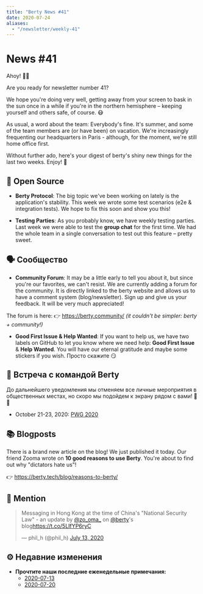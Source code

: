 ```yaml
---
title: "Berty News #41"
date: 2020-07-24
aliases:
  - "/newsletter/weekly-41"
---
```


# News #41

Ahoy! 🏴‍☠️

Are you ready for newsletter number 41?

We hope you're doing very well, getting away from your screen to bask in the sun once in a while if you're in the northern hemisphere – keeping yourself and others safe, of course. 😷

As usual, a word about the team: Everybody's fine. It's summer, and some of the team members are (or have been) on vacation. We're increasingly frequenting our headquarters in Paris - although, for the moment, we're still home office first.

Without further ado, here's your digest of berty's shiny new things for the last two weeks. Enjoy! 🧡


## 🚀 Open Source


* **Berty Protocol**: The big topic we've been working on lately is the application's stability. This week we wrote some test scenarios (e2e & integration tests). We hope to fix this soon and show you this!

* **Testing Parties**: As you probably know, we have weekly testing parties. Last week we were able to test the **group chat** for the first time. We had the whole team in a single conversation to test out this feature – pretty sweet.



## 🗣️ Сообщество

* **Community Forum**: It may be a little early to tell you about it, but since you're our favorites, we can't resist. We are currently adding a forum for the community. It is directly linked to the berty website and allows us to have a comment system (blog/newsletter). Sign up and give us your feedback. It will be very much appreciated!

The forum is here: 👉 https://berty.community/ _(it couldn't be simpler: berty + community!)_




* **Good First Issue & Help Wanted**: If you want to help us, we have two labels on GitHub to let you know where we need help: **Good First Issue** & **Help Wanted**. You will have our eternal gratitude and maybe some stickers if you wish. Просто скажите 😏




## 🎉 Встреча с командой Berty

До дальнейшего уведомления мы отменяем все личные мероприятия в общественных местах, но скоро мы подойдем к экрану рядом с вами! 🚧🚧

* October 21-23, 2020: [PWG 2020](https://www.planetiers.com/worldgathering/)



## 📚 Blogposts

There is a brand new article on the blog! We just published it today. Our friend Zooma wrote on **10 good reasons to use Berty**. You're about to find out why "dictators hate us"!

👉 https://berty.tech/blog/reasons-to-berty/


## 💌 Mention

<blockquote class="twitter-tweet"><p lang="en" dir="ltr">Messaging in Hong Kong at the time of China&#39;s &quot;National Security Law&quot; - an update by <a href="https://twitter.com/zo_oma_?ref_src=twsrc%5Etfw">@zo_oma_</a> on <a href="https://twitter.com/berty?ref_src=twsrc%5Etfw">@berty</a>&#39;s blog<a href="https://t.co/5LIfYP6ryC">https://t.co/5LIfYP6ryC</a></p>&mdash; phil_h (@phil_h) <a href="https://twitter.com/phil_h/status/1282711183766806528?ref_src=twsrc%5Etfw">July 13, 2020</a></blockquote> <script async src="https://platform.twitter.com/widgets.js" charset="utf-8"></script>

## ⚙️ Недавние изменения


* **Прочтите наши последние еженедельные примечания:**
    * [2020-07-13](https://github.com/berty/community/blob/master/meeting-notes/2020/Q3/2020-07-13--staff-team-weekly-sync.md)
    * [2020-07-20](https://github.com/berty/community/blob/master/meeting-notes/2020/Q3/2020-07-20--staff-team-weekly-sync.md)

